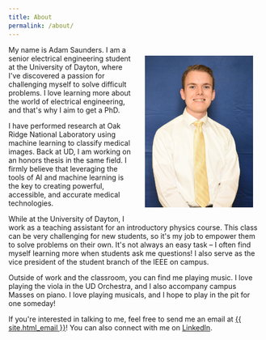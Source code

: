 ```yaml
---
title: About
permalink: /about/
---
```


<style>
    .headshot {
        width: auto;
        height: 300px;
        float: right;
        padding: 20px
    }
</style>
<img src="/assets/images/headshot.jpg" class="headshot">

My name is Adam Saunders. I am a senior electrical engineering student at the University of Dayton, where I've discovered a passion for challenging myself to solve difficult problems. I love learning more about the world of electrical engineering, and that's why I aim to get a PhD.

I have performed research at Oak Ridge National Laboratory using machine learning to classify medical images. Back at UD, I am working on an honors thesis in the same field. I firmly believe that leveraging the tools of AI and machine learning is the key to creating powerful, accessible, and accurate medical technologies.

While at the University of Dayton, I work as a teaching assistant for an introductory physics course. This class can be very challenging for new students, so it's my job to empower them to solve problems on their own. It's not always an easy task – I often find myself learning more when students ask me questions! I also serve as the vice president of the student branch of the IEEE on campus.

Outside of work and the classroom, you can find me playing music. I love playing the viola in the UD Orchestra, and I also accompany campus Masses on piano. I love playing musicals, and I hope to play in the pit for one someday!

If you're interested in talking to me, feel free to send me an email at <a class="u-email" href="mailto:{{ site.email  }}">{{ site.html_email }}</a>! You can also connect with me on <a href="https://www.linkedin.com/in/{{ site.linkedin_username| cgi_escape | escape }}">LinkedIn</a>.